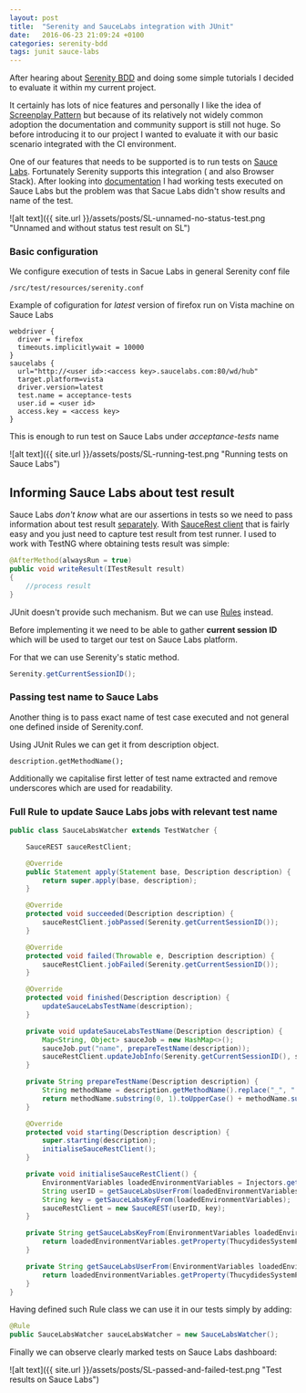 ```yaml
---
layout: post
title:  "Serenity and SauceLabs integration with JUnit"
date:   2016-06-23 21:09:24 +0100
categories: serenity-bdd
tags: junit sauce-labs
---
```

After hearing about [Serenity BDD](http://serenity-bdd.info/#/) and doing some simple tutorials I decided to evaluate it within my current project. 

It certainly has lots of nice features and personally I like the idea of  [Screenplay Pattern](https://www.infoq.com/articles/Beyond-Page-Objects-Test-Automation-Serenity-Screenplay) but because of its relatively not widely common adoption the documentation and community support is still not huge. So before introducing it to our project I wanted to evaluate it with  our basic scenario integrated with the CI environment. 

One of our features that needs to be supported is to run tests on [Sauce Labs](https://saucelabs.com/).
Fortunately Serenity supports this integration ( and also Browser Stack). After looking into [documentation](http://www.thucydides.info/docs/serenity/) I had working tests executed on Sauce Labs but the problem was that Sacue Labs didn't show results and name of the test. 

![alt text]({{ site.url }}/assets/posts/SL-unnamed-no-status-test.png "Unnamed and without status test result on SL")

### Basic configuration

We configure execution of tests in Sacue Labs in general Serenity conf file

	/src/test/resources/serenity.conf

Example of cofiguration for _latest_ version of firefox run on Vista machine on Sauce Labs


	webdriver {
	  driver = firefox
	  timeouts.implicitlywait = 10000
	}
	saucelabs {
	  url="http://<user id>:<access key>.saucelabs.com:80/wd/hub"
	  target.platform=vista
	  driver.version=latest
	  test.name = acceptance-tests
	  user.id = <user id>
	  access.key = <access key>
	}

This is enough to run test on Sauce Labs under _acceptance-tests_ name

![alt text]({{ site.url }}/assets/posts/SL-running-test.png "Running tests on Sauce Labs")

## Informing Sauce Labs about test result

Sauce Labs _don't know_ what are our assertions in tests so we need to pass information about test result [separately](https://wiki.saucelabs.com/display/DOCS/Annotating+Tests+with+the+Sauce+Labs+REST+API).
With [SauceRest client](https://github.com/saucelabs/saucerest-java) that is fairly easy and you just need to capture test result from test runner. 
I used to work with TestNG where obtaining tests result was simple:
```java
@AfterMethod(alwaysRun = true)
public void writeResult(ITestResult result)
{
	//process result
}
```

JUnit doesn't provide such mechanism. But  we can use [Rules](https://github.com/junit-team/junit4/wiki/Rules) instead.

Before implementing it we need to be able to gather **current session ID** which will be used to target our test on Sauce Labs platform.

For that we can use Serenity's static method.

```java
Serenity.getCurrentSessionID();
```

### Passing test name to Sauce Labs

Another thing is to pass exact name of test case executed and not general one defined inside of Serenity.conf.

Using JUnit Rules we can get it from description object.

	description.getMethodName();

Additionally we capitalise first letter of test name extracted and remove underscores which are used for readability.

### Full Rule to update Sauce Labs jobs with relevant test name

```java
public class SauceLabsWatcher extends TestWatcher {

    SauceREST sauceRestClient;

    @Override
    public Statement apply(Statement base, Description description) {
        return super.apply(base, description);
    }

    @Override
    protected void succeeded(Description description) {
        sauceRestClient.jobPassed(Serenity.getCurrentSessionID());
    }

    @Override
    protected void failed(Throwable e, Description description) {
        sauceRestClient.jobFailed(Serenity.getCurrentSessionID());
    }

    @Override
    protected void finished(Description description) {
        updateSauceLabsTestName(description);
    }

    private void updateSauceLabsTestName(Description description) {
        Map<String, Object> sauceJob = new HashMap<>();
        sauceJob.put("name", prepareTestName(description));
        sauceRestClient.updateJobInfo(Serenity.getCurrentSessionID(), sauceJob);
    }

    private String prepareTestName(Description description) {
        String methodName = description.getMethodName().replace("_", " ");
        return methodName.substring(0, 1).toUpperCase() + methodName.substring(1);
    }

    @Override
    protected void starting(Description description) {
        super.starting(description);
        initialiseSauceRestClient();
    }

    private void initialiseSauceRestClient() {
        EnvironmentVariables loadedEnvironmentVariables = Injectors.getInjector().getProvider(EnvironmentVariables.class).get();
        String userID = getSauceLabsUserFrom(loadedEnvironmentVariables);
        String key = getSauceLabsKeyFrom(loadedEnvironmentVariables);
        sauceRestClient = new SauceREST(userID, key);
    }

    private String getSauceLabsKeyFrom(EnvironmentVariables loadedEnvironmentVariables) {
        return loadedEnvironmentVariables.getProperty(ThucydidesSystemProperty.SAUCELABS_ACCESS_KEY);
    }

    private String getSauceLabsUserFrom(EnvironmentVariables loadedEnvironmentVariables) {
        return loadedEnvironmentVariables.getProperty(ThucydidesSystemProperty.SAUCELABS_USER_ID);
    }
}
```

Having defined such Rule class we can use it in our tests simply by adding:

```java
@Rule
public SauceLabsWatcher sauceLabsWatcher = new SauceLabsWatcher();
```

Finally we can observe clearly marked tests on Sauce Labs dashboard:

![alt text]({{ site.url }}/assets/posts/SL-passed-and-failed-test.png "Test results on Sauce Labs")
